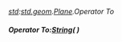 _[std](../../modules/std/std-module.md):[std.geom](../../modules/std/std-geom.md).[Plane<T>](../../modules/std/std-geom-plane.md).Operator To_
##### Operator To:[String](../../modules/wonkey/wonkey-types-string.md)(  )
